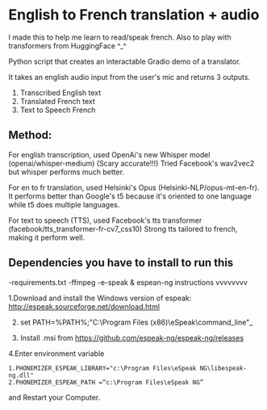 # English to French translation + audio

I made this to help me learn to read/speak french. Also to play with transformers from HuggingFace ^_^

Python script that creates an interactable Gradio demo of a translator.

It takes an english audio input from the user's mic and returns 3 outputs.

1. Transcribed English text
2. Translated French text
3. Text to Speech French 

## Method:
For english transcription, used OpenAi's new Whisper model (openai/whisper-medium) (Scary accurate!!!) 
Tried Facebook's wav2vec2 but whisper performs much better.

For en to fr translation, used Helsinki's Opus (Helsinki-NLP/opus-mt-en-fr). 
It performs better than Google's t5 because it's oriented to one language while t5 does multiple languages.

For text to speech (TTS), used Facebook's tts transformer (facebook/tts_transformer-fr-cv7_css10)
Strong tts tailored to french, making it perform well.


## Dependencies you have to install to run this
-requirements.txt
-ffmpeg
-e-speak & espean-ng
instructions
vvvvvvvv

1.Download and install the Windows version of espeak: http://espeak.sourceforge.net/download.html

2. set PATH=%PATH%;"C:\Program Files (x86)\eSpeak\command_line"_

3. Install .msi from https://github.com/espeak-ng/espeak-ng/releases

4.Enter environment variable

    1.PHONEMIZER_ESPEAK_LIBRARY="c:\Program Files\eSpeak NG\libespeak-ng.dll"
    2.PHONEMIZER_ESPEAK_PATH =“c:\Program Files\eSpeak NG”

and Restart your Computer.
